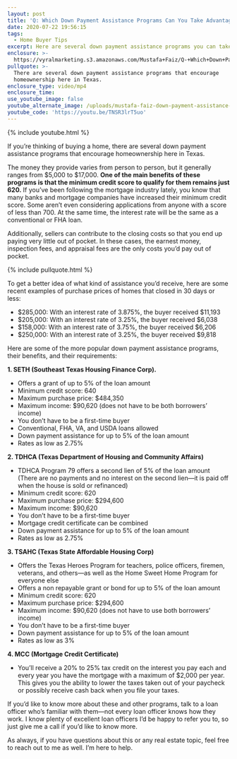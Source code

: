 ```yaml
---
layout: post
title: 'Q: Which Down Payment Assistance Programs Can You Take Advantage Of?'
date: 2020-07-22 19:56:15
tags:
  - Home Buyer Tips
excerpt: Here are several down payment assistance programs you can take advantage of.
enclosure: >-
  https://vyralmarketing.s3.amazonaws.com/Mustafa+Faiz/Q-+Which+Down+Payment+Assistance+Programs+Can+You+Take+Advantage+Of_.mp4
pullquote: >-
  There are several down payment assistance programs that encourage
  homeownership here in Texas.
enclosure_type: video/mp4
enclosure_time:
use_youtube_image: false
youtube_alternate_image: /uploads/mustafa-faiz-down-payment-assistance-program-yt.jpg
youtube_code: 'https://youtu.be/TNSR3lrT5uo'
---
```


{% include youtube.html %}

If you’re thinking of buying a home, there are several down payment assistance programs that encourage homeownership here in Texas.&nbsp;

The money they provide varies from person to person, but it generally ranges from $5,000 to $17,000. **One of the main benefits of these programs is that the minimum credit score to qualify for them remains just 620.** If you’ve been following the mortgage industry lately, you know that many banks and mortgage companies have increased their minimum credit score. Some aren’t even considering applications from anyone with a score of less than 700. At the same time, the interest rate will be the same as a conventional or FHA loan.&nbsp;

Additionally, sellers can contribute to the closing costs so that you end up paying very little out of pocket. In these cases, the earnest money, inspection fees, and appraisal fees are the only costs you’d pay out of pocket.&nbsp;

{% include pullquote.html %}

To get a better idea of what kind of assistance you’d receive, here are some recent examples of purchase prices of homes that closed in 30 days or less:

* $285,000: With an interest rate of 3.875%, the buyer received $11,193
* $205,000: With an interest rate of 3.25%, the buyer received $6,038
* $158,000: With an interest rate of 3.75%, the buyer received $6,206
* $250,000: With an interest rate of 3.25%, the buyer received $9,818

Here are some of the more popular down payment assistance programs, their benefits, and their requirements:&nbsp;

**1\. SETH (Southeast Texas Housing Finance Corp).**

* Offers a grant of up to 5% of the loan amount
* Minimum credit score: 640
* Maximum purchase price: $484,350
* Maximum income: $90,620 (does not have to be both borrowers’ income)
* You don’t have to be a first-time buyer
* Conventional, FHA, VA, and USDA loans allowed
* Down payment assistance for up to 5% of the loan amount
* Rates as low as 2.75%

**2\. TDHCA (Texas Department of Housing and Community Affairs)**

* TDHCA Program 79 offers a second lien of 5% of the loan amount (There are no payments and no interest on the second lien—it is paid off when the house is sold or refinanced)
* Minimum credit score: 620
* Maximum purchase price: $294,600&nbsp;
* Maximum income: $90,620
* You don’t have to be a first-time buyer
* Mortgage credit certificate can be combined
* Down payment assistance for up to 5% of the loan amount
* Rates as low as 2.75%

**3\. TSAHC (Texas State Affordable Housing Corp)**

* Offers the Texas Heroes Program for teachers, police officers, firemen, veterans, and others—as well as the Home Sweet Home Program for everyone else
* Offers a non repayable grant or bond for up to 5% of the loan amount
* Minimum credit score: 620
* Maximum purchase price: $294,600
* Maximum income: $90,620 (does not have to use both borrowers’ income)
* You don’t have to be a first-time buyer
* Down payment assistance for up to 5% of the loan amount
* Rates as low as 3%

**4\. MCC (Mortgage Credit Certificate)&nbsp;**

* You’ll receive a 20% to 25% tax credit on the interest you pay each and every year you have the mortgage with a maximum of $2,000 per year. This gives you the ability to lower the taxes taken out of your paycheck or possibly receive cash back when you file your taxes.

If you’d like to know more about these and other programs, talk to a loan officer who’s familiar with them—not every loan officer knows how they work. I know plenty of excellent loan officers I’d be happy to refer you to, so just give me a call if you’d like to know more.&nbsp;

As always, if you have questions about this or any real estate topic, feel free to reach out to me as well. I’m here to help.